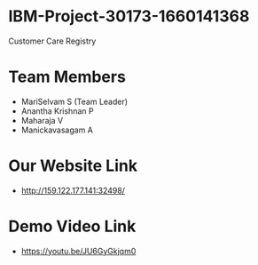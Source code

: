 # IBM-Project-30173-1660141368
Customer Care Registry

# Team Members
  * MariSelvam S (Team Leader)
  * Anantha Krishnan P
  * Maharaja V
  * Manickavasagam A

# Our Website Link 
  * http://159.122.177.141:32498/
 
# Demo Video Link
  * https://youtu.be/JU6GyGkjqm0
